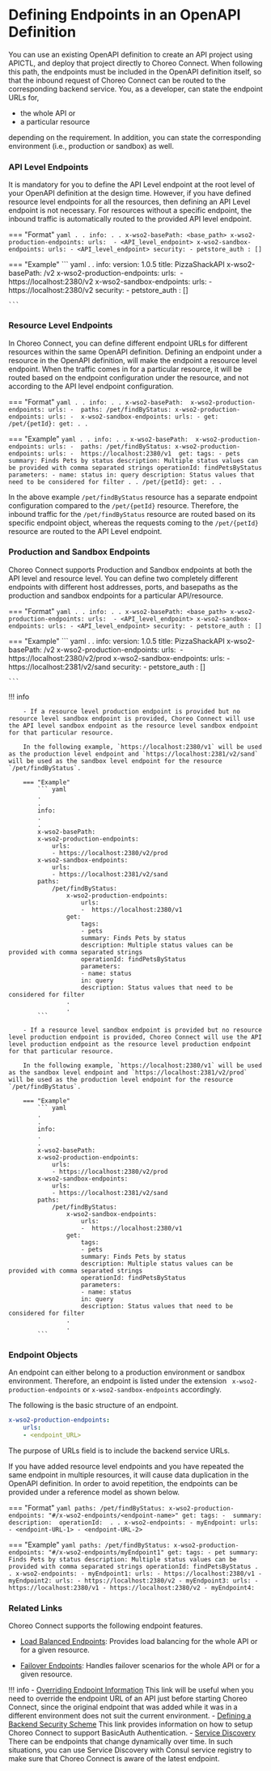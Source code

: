 # Defining Endpoints in an OpenAPI Definition

You can use an existing OpenAPI definition to create an API project using APICTL, and deploy that project directly to Choreo Connect. When following this path, the endpoints must be included in the OpenAPI definition itself, so that the inbound request of Choreo Connect can be routed to the corresponding backend service. You, as a developer, can state the endpoint URLs for, 

- the whole API or 
- a particular resource 

depending on the requirement. In addition, you can state the corresponding environment (i.e., production or sandbox) as well.

### API Level Endpoints

It is mandatory for you to define the API Level endpoint at the root level of your OpenAPI definition at the design time. However, if you have defined resource level endpoints for all the resources, then defining an API Level endpoint is not necessary. For resources without a specific endpoint, the inbound traffic is automatically routed to the provided API level endpoint.

=== "Format"
    ``` yaml
    .
    .
    info:
    .
    .
    x-wso2-basePath: <base_path>
    x-wso2-production-endpoints:
        urls: 
        - <API_level_endpoint>
    x-wso2-sandbox-endpoints:
        urls:
        - <API_level_endpoint>
    security:
    - petstore_auth : []
    ```

=== "Example"
    ``` yaml
    .
    .
    info:
    version: 1.0.5
    title: PizzaShackAPI
    x-wso2-basePath: /v2
    x-wso2-production-endpoints:
        urls: 
        - https://localhost:2380/v2
    x-wso2-sandbox-endpoints:
        urls:
        - https://localhost:2380/v2
    security:
    - petstore_auth : []

    ```

### Resource Level Endpoints

In Choreo Connect, you can define different endpoint URLs for different resources within the same OpenAPI definition. Defining an endpoint under a resource in the OpenAPI definition, will make the endpoint a resource level endpoint. When the traffic comes in for a particular resource, it will be routed based on the endpoint configuration under the resource, and not according to the API level endpoint configuration.

=== "Format"
    ``` yaml
    .
    .
    info:
    .
    .
    x-wso2-basePath: 
    x-wso2-production-endpoints:
        urls:
        - 
    paths:
        /pet/findByStatus:
            x-wso2-production-endpoints:
                urls:
                - 
            x-wso2-sandbox-endpoints:
                urls:
                -
            get:
        /pet/{petId}:
            get:
    .
    . 
    ```

=== "Example"
    ``` yaml
    .
    .
    info:
    .
    .
    x-wso2-basePath: 
    x-wso2-production-endpoints:
        urls:
        - 
    paths:
        /pet/findByStatus:
            x-wso2-production-endpoints:
                urls:
                -  https://localhost:2380/v1 
            get:
                tags:
                - pets
                summary: Finds Pets by status
                description: Multiple status values can be provided with comma separated strings
                operationId: findPetsByStatus
                parameters:
                - name: status
                in: query
                description: Status values that need to be considered for filter
            .
            .
        /pet/{petId}:
            get:
    .
    .
    ```

In the above example `/pet/findByStatus` resource has a separate endpoint configuration compared to the `/pet/{petId}` resource. Therefore, the inbound traffic for the `/pet/findByStatus` resource are routed based on its specific endpoint object, whereas the requests coming to the `/pet/{petId}` resource are routed to the API Level endpoint.

### Production and Sandbox Endpoints

Choreo Connect supports Production and Sandbox endpoints at both the API level and resource level. You can define two completely different endpoints with different host addresses, ports, and basepaths as the production and sandbox endpoints for a particular API/resource.

=== "Format"
    ``` yaml
    .
    .
    info:
    .
    .
    x-wso2-basePath: <base_path>
    x-wso2-production-endpoints:
        urls: 
        - <API_level_endpoint>
    x-wso2-sandbox-endpoints:
        urls:
        - <API_level_endpoint>
    security:
    - petstore_auth : []
    ```

=== "Example"
    ``` yaml
    .
    .
    info:
    version: 1.0.5
    title: PizzaShackAPI
    x-wso2-basePath: /v2
    x-wso2-production-endpoints:
        urls: 
        - https://localhost:2380/v2/prod
    x-wso2-sandbox-endpoints:
        urls:
        - https://localhost:2381/v2/sand
    security:
    - petstore_auth : []

    ```

!!! info

        - If a resource level production endpoint is provided but no resource level sandbox endpoint is provided, Choreo Connect will use the API level sandbox endpoint as the resource level sandbox endpoint for that particular resource.

        In the following example, `https://localhost:2380/v1` will be used as the production level endpoint and `https://localhost:2381/v2/sand` will be used as the sandbox level endpoint for the resource `/pet/findByStatus`.

        === "Example"
            ``` yaml
            .
            .
            info:
            .
            .
            x-wso2-basePath: 
            x-wso2-production-endpoints:
                urls: 
                - https://localhost:2380/v2/prod
            x-wso2-sandbox-endpoints:
                urls:
                - https://localhost:2381/v2/sand
            paths:
                /pet/findByStatus:
                    x-wso2-production-endpoints:
                        urls:
                        -  https://localhost:2380/v1
                    get:
                        tags:
                        - pets
                        summary: Finds Pets by status
                        description: Multiple status values can be provided with comma separated strings
                        operationId: findPetsByStatus
                        parameters:
                        - name: status
                        in: query
                        description: Status values that need to be considered for filter
                    .
                    .
            ```

        - If a resource level sandbox endpoint is provided but no resource level production endpoint is provided, Choreo Connect will use the API level production endpoint as the resource level production endpoint for that particular resource.

        In the following example, `https://localhost:2380/v1` will be used as the sandbox level endpoint and `https://localhost:2381/v2/prod` will be used as the production level endpoint for the resource `/pet/findByStatus`.

        === "Example"
            ``` yaml
            .
            .
            info:
            .
            .
            x-wso2-basePath: 
            x-wso2-production-endpoints:
                urls: 
                - https://localhost:2380/v2/prod
            x-wso2-sandbox-endpoints:
                urls:
                - https://localhost:2381/v2/sand
            paths:
                /pet/findByStatus:
                    x-wso2-sandbox-endpoints:
                        urls:
                        -  https://localhost:2380/v1
                    get:
                        tags:
                        - pets
                        summary: Finds Pets by status
                        description: Multiple status values can be provided with comma separated strings
                        operationId: findPetsByStatus
                        parameters:
                        - name: status
                        in: query
                        description: Status values that need to be considered for filter
                    .
                    .
            ```


### Endpoint Objects

An endpoint can either belong to a production environment or sandbox environment. Therefore, an endpoint is listed under the extension ` x-wso2-production-endpoints` or `x-wso2-sandbox-endpoints` accordingly.

The following is the basic structure of an endpoint.

``` yaml
x-wso2-production-endpoints:
    urls:
    - <endpoint_URL>
```

The purpose of URLs field is to include the backend service URLs.

If you have added resource level endpoints and you have repeated the same endpoint in multiple resources, it will cause data duplication in the OpenAPI definition. In order to avoid repetition, the endpoints can be provided under a reference model as shown below. 

=== "Format"
    ``` yaml
    paths:
        /pet/findByStatus:
            x-wso2-production-endpoints: "#/x-wso2-endpoints/<endpoint-name>"
            get:
                tags:
                - 
                summary: 
                description: 
                operationId: 
    .
    .
    x-wso2-endpoints:
    - myEndpoint:
        urls:
        - <endpoint-URL-1>
        - <endpoint-URL-2>
    ```

=== "Example"
    ``` yaml
    paths:
        /pet/findByStatus:
            x-wso2-production-endpoints: "#/x-wso2-endpoints/myEndpoint1"
            get:
                tags:
                - pet
                summary: Finds Pets by status
                description: Multiple status values can be provided with comma separated strings
                operationId: findPetsByStatus
    .
    .
    x-wso2-endpoints:
    - myEndpoint1:
        urls:
        - https://localhost:2380/v1
    - myEndpoint2:
        urls:
        - https://localhost:2380/v2
    - myEndpoint3:
        urls:
        - https://localhost:2380/v1
        - https://localhost:2380/v2
        - myEndpoint4:
    ```     
### Related Links

Choreo Connect supports the following endpoint features.

- [Load Balanced Endpoints]({{base_path}}/deploy-and-publish/deploy-on-gateway/choreo-connect/endpoints/load-balanced-endpoints/): Provides load balancing for the whole API or for a given resource.

- [Failover Endpoints]({{base_path}}/deploy-and-publish/deploy-on-gateway/choreo-connect/endpoints/failover-endpoints/): Handles failover scenarios for the whole API or for a given resource.

!!! info
        -   [Overriding Endpoint Information]({{base_path}}/deploy-and-publish/deploy-on-gateway/choreo-connect/endpoints/overriding-endpoints-for-imported-apis/)
        This link will be useful when you need to override the endpoint URL of an API just before starting Choreo Connect, since the original endpoint that was added while it was in a different environment does not suit the current environment.
        -   [Defining a Backend Security Scheme]({{base_path}}/deploy-and-publish/deploy-on-gateway/choreo-connect/endpoints/defining-a-backend-security-scheme/)
        This link provides information on how to setup Choreo Connect to support BasicAuth Authentication.
        -   [Service Discovery]({{base_path}}/deploy-and-publish/deploy-on-gateway/choreo-connect/service-discovery/choreo-connect-and-service-discovery/)
        There can be endpoints that change dynamically over time. In such situations, you can use Service Discovery with Consul service registry to make sure that Choreo Connect is aware of the latest endpoint.
